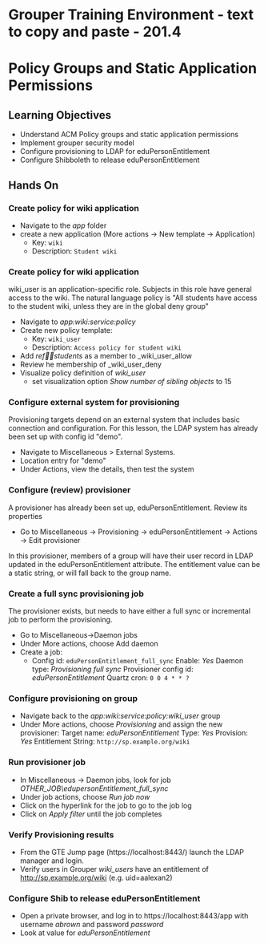 # Grouper Training Environment - text to copy and paste - 201.4

# Policy Groups and Static Application Permissions

## Learning Objectives

- Understand ACM Policy groups and static application permissions
- Implement grouper security model
- Configure provisioning to LDAP for eduPersonEntitlement
- Configure Shibboleth to release eduPersonEntitlement

## Hands On

### Create policy for wiki application

* Navigate to the _app_ folder
* create a new application (More actions -> New template -> Application)
    - Key: `wiki`
    - Description:
        ```Student wiki```

### Create policy for wiki application

wiki_user is an application-specific role. Subjects in this role have general access to the wiki. The natural language policy is "All students have access to the student wiki, unless they are in the global deny group"

* Navigate to _app:wiki:service:policy_
* Create new policy template:
    - Key: `wiki_user`
    - Description: `Access policy for student wiki`
* Add _ref:student:students_ as a member to _wiki\_user\_allow
* Review he membership of _wiki\_user\_deny
* Visualize policy definition of _wiki\_user_
    - set visualization option *Show number of sibling objects* to 15

### Configure external system for provisioning

Provisioning targets depend on an external system that includes basic connection and configuration. For this lesson, the LDAP system has already been set up with config id "demo".

* Navigate to Miscellaneous > External Systems.
* Location entry for "demo"
* Under Actions, view the details, then test the system


### Configure (review) provisioner

A provisioner has already been set up, eduPersonEntitlement. Review its properties

* Go to Miscellaneous -> Provisioning -> eduPersonEntitlement -> Actions -> Edit provisioner

In this provisioner, members of a group will have their user record in LDAP updated in the eduPersonEntitlement attribute. The entitlement value can be a static string, or will fall back to the group name.

### Create a full sync provisioning job

The provisioner exists, but needs to have either a full sync or incremental job to perform the provisioning.

* Go to Miscellaneous->Daemon jobs
* Under More actions, choose Add daemon
* Create a job:
    - Config id: `eduPersonEntitlement_full_sync`
    Enable: *Yes*
    Daemon type: *Provisioning full sync*
    Provisioner config id: *eduPersonEntitlement*
    Quartz cron: `0 0 4 * * ?`

### Configure provisioning on group

* Navigate back to the _app:wiki:service:policy:wiki\_user_ group
* Under More actions, choose *Provisioning* and assign the new provisioner:
    Target name: *eduPersonEntitlement*
    Type: *Yes*
    Provision: *Yes*
    Entitlement String: `http://sp.example.org/wiki`

### Run provisioner job

* In Miscellaneous -> Daemon jobs, look for job _OTHER\_JOB\edupersonEntitlement\_full\_sync_
* Under job actions, choose *Run job now*
* Click on the hyperlink for the job to go to the job log
* Click on *Apply filter* until the job completes

### Verify Provisioning results

* From the GTE Jump page (https://localhost:8443/) launch the LDAP manager and login.
* Verify users in Grouper _wiki_users_ have an entitlement of http://sp.example.org/wiki (e.g. uid=aalexan2)

### Configure Shib to release eduPersonEntitlement

* Open a private browser, and log in to https://localhost:8443/app with username _abrown_ and password _password_
* Look at value for _eduPersonEntitlement_
